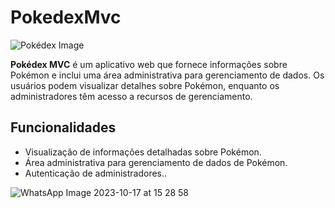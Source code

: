 # PokedexMvc
![Pokédex Image](link_para_uma_imagem)

**Pokédex MVC** é um aplicativo web que fornece informações sobre Pokémon e inclui uma área administrativa para gerenciamento de dados. Os usuários podem visualizar detalhes sobre Pokémon, enquanto os administradores têm acesso a recursos de gerenciamento.

## Funcionalidades

- Visualização de informações detalhadas sobre Pokémon.
- Área administrativa para gerenciamento de dados de Pokémon.
- Autenticação de administradores..

  

![WhatsApp Image 2023-10-17 at 15 28 58](https://github.com/tainaraalves14/PokedexMvc/assets/109969949/61be93f8-afd0-4cec-81ff-bb0dfd806430)



